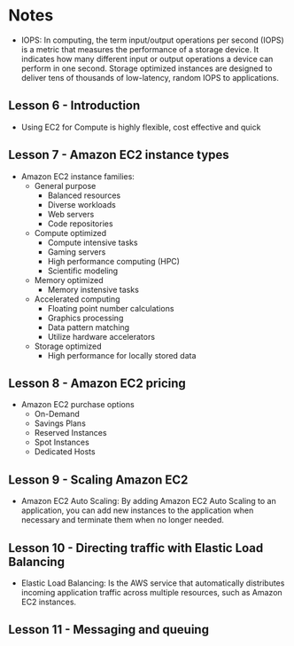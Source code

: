 # Notes

- IOPS:
  In computing, the term input/output operations per second (IOPS) is a metric that measures the performance of a storage device. It indicates how many different input or output operations a device can perform in one second. Storage optimized instances are designed to deliver tens of thousands of low-latency, random IOPS to applications.

## Lesson 6 - Introduction

- Using EC2 for Compute is highly flexible, cost effective and quick

## Lesson 7 - Amazon EC2 instance types

- Amazon EC2 instance families:
  - General purpose
    - Balanced resources
    - Diverse workloads
    - Web servers
    - Code repositories
  - Compute optimized
    - Compute intensive tasks
    - Gaming servers
    - High performance computing (HPC)
    - Scientific modeling
  - Memory optimized
    - Memory instensive tasks
  - Accelerated computing
    - Floating point number calculations
    - Graphics processing
    - Data pattern matching
    - Utilize hardware accelerators
  - Storage optimized
    - High performance for locally stored data

## Lesson 8 - Amazon EC2 pricing

- Amazon EC2 purchase options
  - On-Demand
  - Savings Plans
  - Reserved Instances
  - Spot Instances
  - Dedicated Hosts

## Lesson 9 - Scaling Amazon EC2

- Amazon EC2 Auto Scaling:
  By adding Amazon EC2 Auto Scaling to an application, you can add new instances to the application when necessary and terminate them when no longer needed.

## Lesson 10 - Directing traffic with Elastic Load Balancing

- Elastic Load Balancing:
  Is the AWS service that automatically distributes incoming application traffic across multiple resources, such as Amazon EC2 instances.

## Lesson 11 - Messaging and queuing
